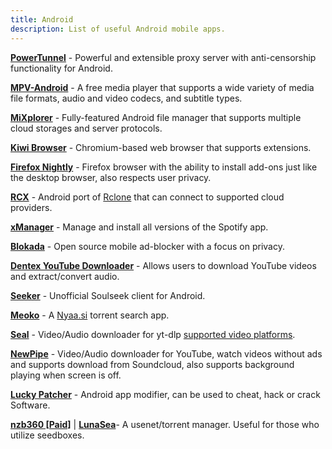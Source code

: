 ```yaml
---
title: Android 
description: List of useful Android mobile apps.
---
```


[**PowerTunnel**](https://github.com/krlvm/PowerTunnel-Android) - Powerful and extensible proxy server with anti-censorship functionality for Android.

[**MPV-Android**](https://github.com/mpv-android/mpv-android) - A free media player that supports a wide variety of media file formats, audio and video codecs, and subtitle types.

[**MiXplorer**](https://mixplorer.com/) - Fully-featured Android file manager that supports multiple cloud storages and server protocols.

[**Kiwi Browser**](https://kiwibrowser.com/) - Chromium-based web browser that supports extensions.

[**Firefox Nightly**](https://play.google.com/store/search?q=firefox+nightly&c=apps&hl=en&gl=US) - Firefox browser with the ability to install add-ons just like the desktop browser, also respects user privacy.

[**RCX**](https://x0b.github.io/docs/) - Android port of [Rclone](https://rclone.org/) that can connect to supported cloud providers.

[**xManager**](https://xmanagerapp.com/) - Manage and install all versions of the Spotify app.

[**Blokada**](https://blokada.org/) - Open source mobile ad-blocker with a focus on privacy.

[**Dentex YouTube Downloader**](https://dentex.github.io/) - Allows users to download YouTube videos and extract/convert audio.

[**Seeker**](https://github.com/jackBonadies/SeekerAndroid) - Unofficial Soulseek client for Android.

[**Meoko**](https://play.google.com/store/apps/details?id=com.app.meoko) - A [Nyaa.si](https://nyaa.si) torrent search app.

[**Seal**](https://github.com/JunkFood02/Seal) - Video/Audio downloader for yt-dlp [supported video platforms](https://github.com/yt-dlp/yt-dlp/blob/master/supportedsites.md).

[**NewPipe**](https://newpipe.net/) - Video/Audio downloader for YouTube, watch videos without ads and supports download from Soundcloud, also supports background playing when screen is off.

[**Lucky Patcher**](https://www.luckypatchers.com/) - Android app modifier, can be used to cheat, hack or crack Software.

[**nzb360 [Paid]**](https://www.nzb360.com/) | [**LunaSea**](https://www.lunasea.app/)- A usenet/torrent manager. Useful for those who utilize seedboxes.
